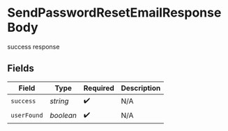# SendPasswordResetEmailResponseBody

success response


## Fields

| Field              | Type               | Required           | Description        |
| ------------------ | ------------------ | ------------------ | ------------------ |
| `success`          | *string*           | :heavy_check_mark: | N/A                |
| `userFound`        | *boolean*          | :heavy_check_mark: | N/A                |